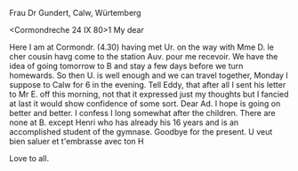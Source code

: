 Frau Dr Gundert, Calw, Würtemberg

 <Cormondreche 24 IX 80>1
My dear

Here I am at Cormondr. (4.30) having met Ur. on the way with Mme D. le cher cousin havg come to the station Auv. pour me recevoir. We have the idea of going tomorrow to B and stay a few days before we turn homewards. So then U. is well enough and we can travel together, Monday I suppose to Calw for 6 in the evening. Tell Eddy, that after all I sent his letter to Mr E. off this morning, not that it expressed just my thoughts but I fancied at last it would show confidence of some sort. Dear Ad. I hope is going on better and better. I confess I long somewhat after the children. There are none at B. except Henri who has already his 16 years and is an accomplished student of the gymnase. Goodbye for the present. U veut bien saluer et t'embrasse  avec ton H

Love to all.
